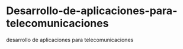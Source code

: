 # Desarrollo-de-aplicaciones-para-telecomunicaciones
desarrollo de aplicaciones para telecomunicaciones

